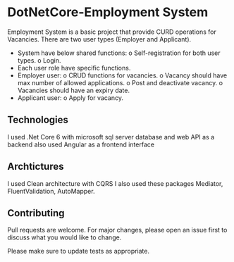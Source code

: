 # DotNetCore-Employment System
Employment System is a basic project that provide CURD operations for Vacancies.
There are two user types (Employer and Applicant).
- System have below shared functions:
  o Self-registration for both user types.
  o Login.
- Each user role have specific functions.
- Employer user:
o CRUD functions for vacancies.
o Vacancy should have max number of allowed applications.
o Post and deactivate vacancy.
o Vacancies should have an expiry date.
- Applicant user: 
o Apply for vacancy. 

## Technologies
I used .Net Core 6 with microsoft sql server database and web API as a backend
also used Angular as a frontend interface

## Archtictures
I used Clean architecture with CQRS
I also used these packages Mediator, FluentValidation, AutoMapper.

## Contributing

Pull requests are welcome. For major changes, please open an issue first
to discuss what you would like to change.

Please make sure to update tests as appropriate.
